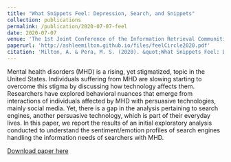 ```yaml
---
title: "What Snippets Feel: Depression, Search, and Snippets"
collection: publications
permalink: /publication/2020-07-07-feel
date: 2020-07-07
venue: 'The 1st Joint Conference of the Information Retrieval Communities in Europe (CIRCLE)'
paperurl: 'http://ashleemilton.github.io/files/feelCircle2020.pdf'
citation: 'Milton, A. & Pera, M. S. (2020). &quot;What Snippets Feel: Depression, Search, and Snippets &quot; <i>The 1st Joint Conference of the Information Retrieval Communities in Europe (CIRCLE)</i>.'
---
```

Mental health disorders (MHD) is a rising, yet stigmatized, topic in the United States. Individuals suffering from MHD are slowing starting to overcome this stigma by discussing how technology affects them. Researchers have explored behavioral nuances that emerge from interactions of individuals affected by MHD with persuasive technologies, mainly social media. Yet, there is a gap in the analysis pertaining to search engines, another persuasive technology, which is part of their everyday lives. In this paper, we report the results of an initial exploratory analysis conducted to understand the sentiment/emotion profiles of search engines handling the information needs of searchers with MHD.

[Download paper here](http://ashleemilton.github.io/files/feelCircle2020.pdf)